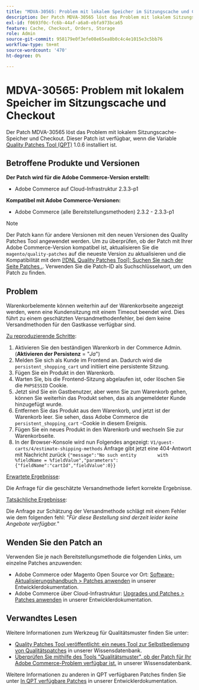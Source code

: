 ```yaml
---
title: "MDVA-30565: Problem mit lokalem Speicher im Sitzungscache und Checkout"
description: Der Patch MDVA-30565 löst das Problem mit lokalem Sitzungscache-Speicher und Checkout. Dieser Patch ist verfügbar, wenn das [Quality Patches Tool (QPT)](/help/announcements/adobe-commerce-announcements/magento-quality-patches-released-new-tool-to-self-serve-quality-patches.md) 1.0.6 installiert ist.
exl-id: f0693f0c-fc6b-44af-a6a0-ebfa973bca65
feature: Cache, Checkout, Orders, Storage
role: Admin
source-git-commit: 958179e0f3efe08e65ea8b0c4c4e1015e3c5bb76
workflow-type: tm+mt
source-wordcount: '470'
ht-degree: 0%

---
```


# MDVA-30565: Problem mit lokalem Speicher im Sitzungscache und Checkout

Der Patch MDVA-30565 löst das Problem mit lokalem Sitzungscache-Speicher und Checkout. Dieser Patch ist verfügbar, wenn die Variable [Quality Patches Tool (QPT)](/help/announcements/adobe-commerce-announcements/magento-quality-patches-released-new-tool-to-self-serve-quality-patches.md) 1.0.6 installiert ist.

## Betroffene Produkte und Versionen

**Der Patch wird für die Adobe Commerce-Version erstellt:**

* Adobe Commerce auf Cloud-Infrastruktur 2.3.3-p1

**Kompatibel mit Adobe Commerce-Versionen:**

* Adobe Commerce (alle Bereitstellungsmethoden) 2.3.2 - 2.3.3-p1

>[!NOTE]
>
>Der Patch kann für andere Versionen mit den neuen Versionen des Quality Patches Tool angewendet werden. Um zu überprüfen, ob der Patch mit Ihrer Adobe Commerce-Version kompatibel ist, aktualisieren Sie die `magento/quality-patches` auf die neueste Version zu aktualisieren und die Kompatibilität mit dem [[!DNL Quality Patches Tool]: Suchen Sie nach der Seite Patches .](https://devdocs.magento.com/quality-patches/tool.html#patch-grid). Verwenden Sie die Patch-ID als Suchschlüsselwort, um den Patch zu finden.

## Problem

Warenkorbelemente können weiterhin auf der Warenkorbseite angezeigt werden, wenn eine Kundensitzung mit einem Timeout beendet wird. Dies führt zu einem geschätzten Versandmethodenfehler, bei dem keine Versandmethoden für den Gastkasse verfügbar sind.

<u>Zu reproduzierende Schritte</u>:

1. Aktivieren Sie den beständigen Warenkorb in der Commerce Admin. (**Aktivieren der Persistenz** = &quot;*Ja*&quot;)
1. Melden Sie sich als Kunde im Frontend an. Dadurch wird die `persistent_shopping_cart` und initiiert eine persistente Sitzung.
1. Fügen Sie ein Produkt in den Warenkorb.
1. Warten Sie, bis die Frontend-Sitzung abgelaufen ist, oder löschen Sie die `PHPSESSID` Cookie.
1. Jetzt sind Sie ein Gastbenutzer, aber wenn Sie zum Warenkorb gehen, können Sie weiterhin das Produkt sehen, das als angemeldeter Kunde hinzugefügt wurde.
1. Entfernen Sie das Produkt aus dem Warenkorb, und jetzt ist der Warenkorb leer. Sie sehen, dass Adobe Commerce die `persistent_shopping_cart` -Cookie in diesem Ereignis.
1. Fügen Sie ein neues Produkt in den Warenkorb und wechseln Sie zur Warenkorbseite.
1. In der Browser-Konsole wird nun Folgendes angezeigt: `V1/guest-carts/4/estimate-shipping-methods` Anfrage gibt jetzt eine 404-Antwort mit Nachricht zurück `{"message":"No such entity        with %fieldName = %fieldValue","parameters":{"fieldName":"cartId","fieldValue":0}}`

<u>Erwartete Ergebnisse</u>:

Die Anfrage für die geschätzte Versandmethode liefert korrekte Ergebnisse.

<u>Tatsächliche Ergebnisse</u>:

Die Anfrage zur Schätzung der Versandmethode schlägt mit einem Fehler wie dem folgenden fehl: &quot;*Für diese Bestellung sind derzeit leider keine Angebote verfügbar.*&quot;

## Wenden Sie den Patch an

Verwenden Sie je nach Bereitstellungsmethode die folgenden Links, um einzelne Patches anzuwenden:

* Adobe Commerce oder Magento Open Source vor Ort: [Software-Aktualisierungshandbuch > Patches anwenden](https://devdocs.magento.com/guides/v2.4/comp-mgr/patching/mqp.html) in unserer Entwicklerdokumentation.
* Adobe Commerce über Cloud-Infrastruktur: [Upgrades und Patches > Patches anwenden](https://devdocs.magento.com/cloud/project/project-patch.html) in unserer Entwicklerdokumentation.

## Verwandtes Lesen

Weitere Informationen zum Werkzeug für Qualitätsmuster finden Sie unter:

* [Quality Patches Tool veröffentlicht: ein neues Tool zur Selbstbedienung von Qualitätspatches](/help/announcements/adobe-commerce-announcements/magento-quality-patches-released-new-tool-to-self-serve-quality-patches.md) in unserer Wissensdatenbank.
* [Überprüfen Sie mithilfe des Tools &quot;Qualitätsmuster&quot;, ob der Patch für Ihr Adobe Commerce-Problem verfügbar ist.](/help/support-tools/patches-available-in-qpt-tool/check-patch-for-magento-issue-with-magento-quality-patches.md) in unserer Wissensdatenbank.

Weitere Informationen zu anderen in QPT verfügbaren Patches finden Sie unter [In QPT verfügbare Patches](https://devdocs.magento.com/quality-patches/tool.html#patch-grid) in unserer Entwicklerdokumentation.
